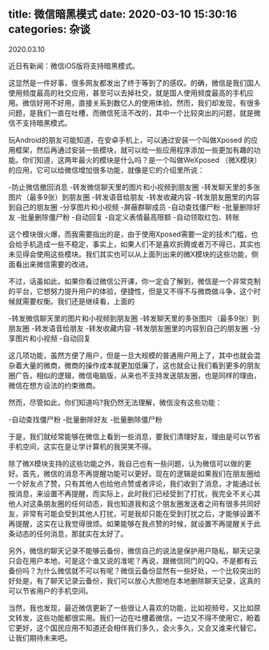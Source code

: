 title: 微信暗黑模式
date: 2020-03-10 15:30:16
categories: 杂谈
---


2020.03.10

近日有新闻：微信iOS版将支持暗黑模式。

这显然是一件好事，很多网友都发出了终于等到了的感叹。的确，微信是我们国人使用频度最高的社交应用，甚至可以去掉社交，就是国人使用频度最高的手机应用。微信好用不好用，直接关系到数亿人的使用体验。然而，我们却发现，有很多问题，是我们一直在吐槽，而微信死活不改的，其中一个比较突出的问题，就是微信不支持暗黑模式。

玩Android的朋友可能知道，在安卓手机上，可以通过安装一个叫做Xposed 的应用框架，然后再通过安装一些模块，就可以给一些应用程序添加一些更加有趣的功能。你们知道，这两年最火的模块是什么吗？是一个叫做WeXposed （微X模块）的应用，它可以给微信增加很多功能，就像是它的介绍里所说：

-防止微信撤回消息
-转发微信聊天里的图片和小视频到朋友圈
-转发聊天里的多张图片（最多9张）到朋友圈
-转发语音给朋友
-转发收藏内容
-转发朋友圈里的内容到自己的朋友圈
-分享图片和小视频
-屏蔽群聊成员
-自动查找僵尸粉
-批量删除好友
-批量删除僵尸粉
-自动回复
-自定义表情最高限额
-自动领取红包、转账


这个模块很火爆，而我需要指出的是，由于使用Xposed需要一定的技术门槛，也会给手机造成一些不稳定，事实上，如果人们不是喜欢折腾或者万不得已，其实也未见得会使用这些模块。我们其实也可以从上面列出来的微X模块的这些功能，侧面看出来微信需要的改进。

不过，话虽如此，如果你看过微信公开课，你一定会了解到，微信是一个非常克制的平台，它想努力提升用户的体验，便捷性，但是又不得不与微商做斗争，这个时候就需要权衡。我们还是继续看，上面的

-转发微信聊天里的图片和小视频到朋友圈
-转发聊天里的多张图片（最多9张）到朋友圈
-转发语音给朋友
-转发收藏内容
-转发朋友圈里的内容到自己的朋友圈
-分享图片和小视频
-自动回复

这几项功能，虽然方便了用户，但是一旦大规模的普通用户用上了，其中也就会混杂着大量的微商，微商的操作成本就更加低廉了，这也就会让我们看到更多的朋友圈广告，相似的逻辑，微信电脑版，从来也不支持发送朋友圈，也是同样的理由，微信在想方设法的约束微商。

然而，尽管如此，你们知道吗?我仍然无法理解，微信没有这些功能：

-自动查找僵尸粉
-批量删除好友
-批量删除僵尸粉

于是，我们就经常能够在微信上看到一些消息，要我们清理好友，理由是可以节省手机空间，这实在是让学计算机的我哭笑不得。





除了微X模块支持的这些功能之外，我自己也有一些问题，认为微信可以做的更好。首先，微信的消息不再提醒功能可以更好。现在的逻辑是如果我们在朋友圈给一个好友点了赞，只有其他人也给他点赞或者评论，我们收到了消息，才能通过长按消息，来设置不再提醒，而实际上，此时我们已经受到了打扰，我完全不关心其他人对这条朋友圈的任何动态，我也知道我和这个朋友圈发送者之间有很多共同好友，非常有可能会受到其他人打扰，可是我却只能在受到打扰之后，才能够设置不再提醒，这实在让我觉得很烦。如果能够在我点赞的时候，就设置不再提醒关于此条动态的任何消息，那就实在太好了。

另外，微信的聊天记录不能够云备份，微信自己的说法是保护用户隐私，聊天记录只会在用户本地，可是这个谁又说的准呢？再说，跟微信同门的QQ，不是都有云备份吗？为什么微信就不可以有呢？微信云备份显然有一些好处，一个比较突出的好处是，有了聊天记录云备份，我们可以放心大胆地在本地删除聊天记录，这真的可以节省用户的手机空间。


当然，我也发现，最近微信更新了一些很让人喜欢的功能，比如视频号，又比如原文转发，这些功能都很实用。我们一边在吐槽着微信，一边又不得不使用它，盼着它更好，这个国民应用不知道还会相伴我们多久，会火多久，又会又谁来代替它。让我们期待未来吧。

